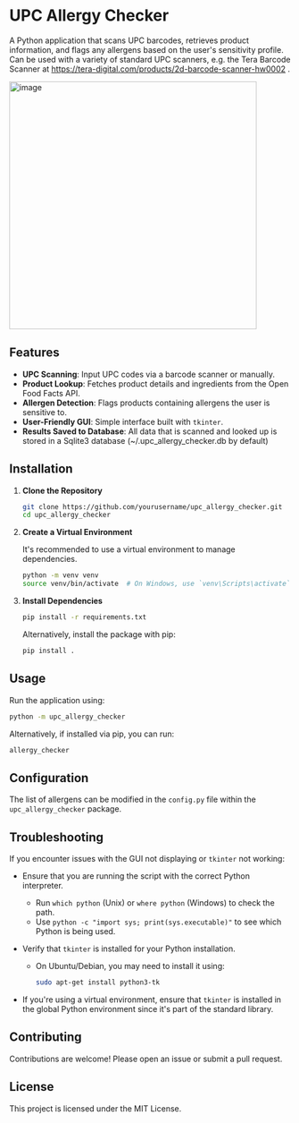 # UPC Allergy Checker

A Python application that scans UPC barcodes, retrieves product information, and flags any allergens based on the user's sensitivity profile.  Can be used with a variety of standard UPC scanners, e.g. the Tera Barcode Scanner at https://tera-digital.com/products/2d-barcode-scanner-hw0002 .

<img width="443" alt="image" src="https://github.com/user-attachments/assets/90275689-4360-4de9-b385-2f0c3729b0b0">

## Features

- **UPC Scanning**: Input UPC codes via a barcode scanner or manually.
- **Product Lookup**: Fetches product details and ingredients from the Open Food Facts API.
- **Allergen Detection**: Flags products containing allergens the user is sensitive to.
- **User-Friendly GUI**: Simple interface built with `tkinter`.
- **Results Saved to Database**: All data that is scanned and looked up is stored in a Sqlite3 database (~/.upc_allergy_checker.db by default)

## Installation

1. **Clone the Repository**

   ```bash
   git clone https://github.com/yourusername/upc_allergy_checker.git
   cd upc_allergy_checker
   ```

2. **Create a Virtual Environment**

   It's recommended to use a virtual environment to manage dependencies.

   ```bash
   python -m venv venv
   source venv/bin/activate  # On Windows, use `venv\Scripts\activate`
   ```

3. **Install Dependencies**

   ```bash
   pip install -r requirements.txt
   ```

   Alternatively, install the package with pip:

   ```bash
   pip install .
   ```

## Usage

Run the application using:

```bash
python -m upc_allergy_checker
```

Alternatively, if installed via pip, you can run:

```bash
allergy_checker
```

## Configuration

The list of allergens can be modified in the `config.py` file within the `upc_allergy_checker` package.

## Troubleshooting

If you encounter issues with the GUI not displaying or `tkinter` not working:

- Ensure that you are running the script with the correct Python interpreter.
  - Run `which python` (Unix) or `where python` (Windows) to check the path.
  - Use `python -c "import sys; print(sys.executable)"` to see which Python is being used.

- Verify that `tkinter` is installed for your Python installation.
  - On Ubuntu/Debian, you may need to install it using:
    ```bash
    sudo apt-get install python3-tk
    ```

- If you're using a virtual environment, ensure that `tkinter` is installed in the global Python environment since it's part of the standard library.

## Contributing

Contributions are welcome! Please open an issue or submit a pull request.

## License

This project is licensed under the MIT License.

